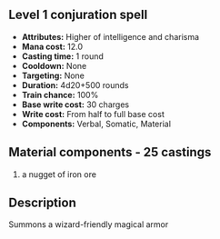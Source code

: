 ## Level 1 conjuration spell

- **Attributes:** Higher of intelligence and charisma
- **Mana cost:** 12.0
- **Casting time:** 1 round
- **Cooldown:** None
- **Targeting:** None
- **Duration:** 4d20+500 rounds
- **Train chance:** 100%
- **Base write cost:** 30 charges
- **Write cost:** From half to full base cost
- **Components:** Verbal, Somatic, Material

## Material components - 25 castings

1. a nugget of iron ore

## Description

Summons a wizard-friendly magical armor
